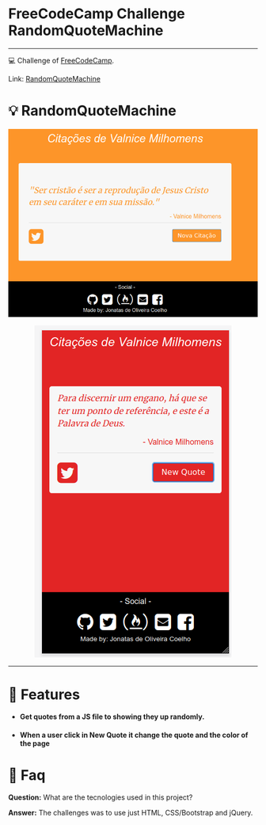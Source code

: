 # FreeCodeCamp Challenge RandomQuoteMachine

---

💻 Challenge of [FreeCodeCamp](https://www.freecodecamp.org).

Link: [RandomQuoteMachine](https://jonatasoc.github.io/fcc-03-RandomQuoteMachine/)

# :bulb: RandomQuoteMachine

<p align="center">
   <img src="docs/screenshot.png" width="auto"/>
</p>

<p align="center">
   <img src="docs/screenshot2.png" width="auto"/>
</p>


---

# :rocket: Features

- #### Get quotes from a JS file to showing they up randomly.
- #### When a user click in New Quote it change the quote and the color of the page

# :postbox: Faq

**Question:** What are the tecnologies used in this project?

**Answer:** The challenges was to use just HTML, CSS/Bootstrap and jQuery.
